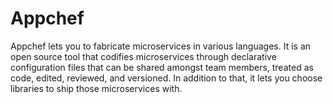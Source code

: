 # Appchef
Appchef lets you to fabricate microservices in various languages. It is an open source tool that codifies microservices through declarative configuration files that can be shared amongst team members, treated as code, edited, reviewed, and versioned. In addition to that, it lets you choose libraries to ship those microservices with.
